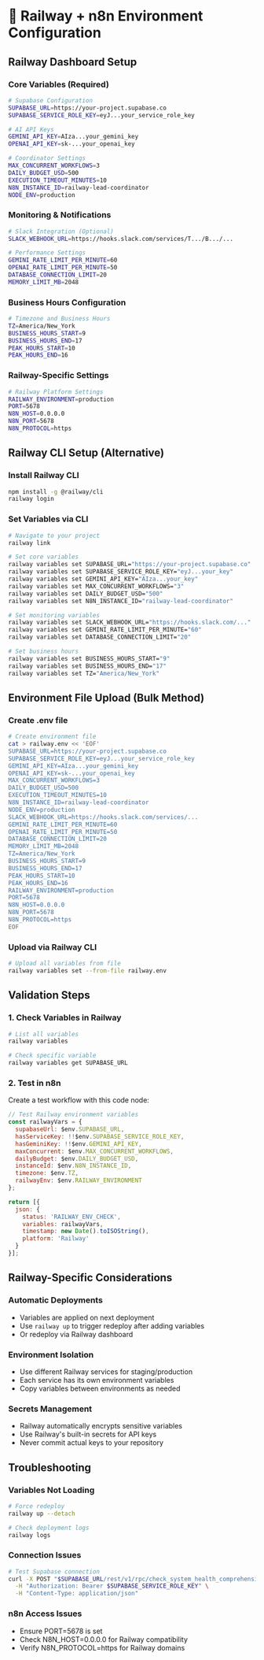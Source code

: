 # 🚂 Railway + n8n Environment Configuration

## Railway Dashboard Setup

### Core Variables (Required)
```bash
# Supabase Configuration
SUPABASE_URL=https://your-project.supabase.co
SUPABASE_SERVICE_ROLE_KEY=eyJ...your_service_role_key

# AI API Keys
GEMINI_API_KEY=AIza...your_gemini_key
OPENAI_API_KEY=sk-...your_openai_key

# Coordinator Settings
MAX_CONCURRENT_WORKFLOWS=3
DAILY_BUDGET_USD=500
EXECUTION_TIMEOUT_MINUTES=10
N8N_INSTANCE_ID=railway-lead-coordinator
NODE_ENV=production
```

### Monitoring & Notifications
```bash
# Slack Integration (Optional)
SLACK_WEBHOOK_URL=https://hooks.slack.com/services/T.../B.../...

# Performance Settings
GEMINI_RATE_LIMIT_PER_MINUTE=60
OPENAI_RATE_LIMIT_PER_MINUTE=50
DATABASE_CONNECTION_LIMIT=20
MEMORY_LIMIT_MB=2048
```

### Business Hours Configuration
```bash
# Timezone and Business Hours
TZ=America/New_York
BUSINESS_HOURS_START=9
BUSINESS_HOURS_END=17
PEAK_HOURS_START=10
PEAK_HOURS_END=16
```

### Railway-Specific Settings
```bash
# Railway Platform Settings
RAILWAY_ENVIRONMENT=production
PORT=5678
N8N_HOST=0.0.0.0
N8N_PORT=5678
N8N_PROTOCOL=https
```

## Railway CLI Setup (Alternative)

### Install Railway CLI
```bash
npm install -g @railway/cli
railway login
```

### Set Variables via CLI
```bash
# Navigate to your project
railway link

# Set core variables
railway variables set SUPABASE_URL="https://your-project.supabase.co"
railway variables set SUPABASE_SERVICE_ROLE_KEY="eyJ...your_key"
railway variables set GEMINI_API_KEY="AIza...your_key"
railway variables set MAX_CONCURRENT_WORKFLOWS="3"
railway variables set DAILY_BUDGET_USD="500"
railway variables set N8N_INSTANCE_ID="railway-lead-coordinator"

# Set monitoring variables
railway variables set SLACK_WEBHOOK_URL="https://hooks.slack.com/..."
railway variables set GEMINI_RATE_LIMIT_PER_MINUTE="60"
railway variables set DATABASE_CONNECTION_LIMIT="20"

# Set business hours
railway variables set BUSINESS_HOURS_START="9"
railway variables set BUSINESS_HOURS_END="17"
railway variables set TZ="America/New_York"
```

## Environment File Upload (Bulk Method)

### Create .env file
```bash
# Create environment file
cat > railway.env << 'EOF'
SUPABASE_URL=https://your-project.supabase.co
SUPABASE_SERVICE_ROLE_KEY=eyJ...your_service_role_key
GEMINI_API_KEY=AIza...your_gemini_key
OPENAI_API_KEY=sk-...your_openai_key
MAX_CONCURRENT_WORKFLOWS=3
DAILY_BUDGET_USD=500
EXECUTION_TIMEOUT_MINUTES=10
N8N_INSTANCE_ID=railway-lead-coordinator
NODE_ENV=production
SLACK_WEBHOOK_URL=https://hooks.slack.com/services/...
GEMINI_RATE_LIMIT_PER_MINUTE=60
OPENAI_RATE_LIMIT_PER_MINUTE=50
DATABASE_CONNECTION_LIMIT=20
MEMORY_LIMIT_MB=2048
TZ=America/New_York
BUSINESS_HOURS_START=9
BUSINESS_HOURS_END=17
PEAK_HOURS_START=10
PEAK_HOURS_END=16
RAILWAY_ENVIRONMENT=production
PORT=5678
N8N_HOST=0.0.0.0
N8N_PORT=5678
N8N_PROTOCOL=https
EOF
```

### Upload via Railway CLI
```bash
# Upload all variables from file
railway variables set --from-file railway.env
```

## Validation Steps

### 1. Check Variables in Railway
```bash
# List all variables
railway variables

# Check specific variable
railway variables get SUPABASE_URL
```

### 2. Test in n8n
Create a test workflow with this code node:
```javascript
// Test Railway environment variables
const railwayVars = {
  supabaseUrl: $env.SUPABASE_URL,
  hasServiceKey: !!$env.SUPABASE_SERVICE_ROLE_KEY,
  hasGeminiKey: !!$env.GEMINI_API_KEY,
  maxConcurrent: $env.MAX_CONCURRENT_WORKFLOWS,
  dailyBudget: $env.DAILY_BUDGET_USD,
  instanceId: $env.N8N_INSTANCE_ID,
  timezone: $env.TZ,
  railwayEnv: $env.RAILWAY_ENVIRONMENT
};

return [{
  json: {
    status: 'RAILWAY_ENV_CHECK',
    variables: railwayVars,
    timestamp: new Date().toISOString(),
    platform: 'Railway'
  }
}];
```

## Railway-Specific Considerations

### Automatic Deployments
- Variables are applied on next deployment
- Use `railway up` to trigger redeploy after adding variables
- Or redeploy via Railway dashboard

### Environment Isolation
- Use different Railway services for staging/production
- Each service has its own environment variables
- Copy variables between environments as needed

### Secrets Management
- Railway automatically encrypts sensitive variables
- Use Railway's built-in secrets for API keys
- Never commit actual keys to your repository

## Troubleshooting

### Variables Not Loading
```bash
# Force redeploy
railway up --detach

# Check deployment logs
railway logs
```

### Connection Issues
```bash
# Test Supabase connection
curl -X POST "$SUPABASE_URL/rest/v1/rpc/check_system_health_comprehensive" \
  -H "Authorization: Bearer $SUPABASE_SERVICE_ROLE_KEY" \
  -H "Content-Type: application/json"
```

### n8n Access Issues
- Ensure PORT=5678 is set
- Check N8N_HOST=0.0.0.0 for Railway compatibility
- Verify N8N_PROTOCOL=https for Railway domains